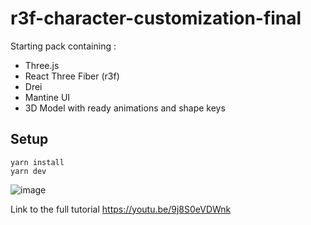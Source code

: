 # r3f-character-customization-final

Starting pack containing :
- Three.js
- React Three Fiber (r3f)
- Drei
- Mantine UI
- 3D Model with ready animations and shape keys

## Setup
```
yarn install
yarn dev
```


![image](https://user-images.githubusercontent.com/6551176/205005323-6c7ca9bf-d877-48da-bbd4-a886590855c8.png)


Link to the full tutorial
https://youtu.be/9j8S0eVDWnk
